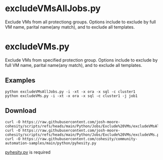 
# **excludeVMsAllJobs.py**

   Exclude VMs from all protectiong groups. Options include to exclude by full VM name, parital name(any match), and to exclude all templates.

# **excludeVMs.py**

   Exclude VMs from specified protection group. Options include to exclude by full VM name, parital name(any match), and to exclude all templates.

## **Examples**

    python excludeVMsAllJobs.py -i -xt -x ora -x sql -c cluster1
    python excludeVMs.py -i -xt -x ora -x sql -c cluster1 -j job1
    
## **Download**

    curl -O https://raw.githubusercontent.com/josh-moore-cohesity/scripts/refs/heads/main/Python/Jobs/Exclude%20VMs/excludeVMsAllJobs.py
    curl -O https://raw.githubusercontent.com/josh-moore-cohesity/scripts/refs/heads/main/Python/Jobs/Exclude%20VMs/excludeVMs.py
    curl -O https://raw.githubusercontent.com/cohesity/community-automation-samples/main/python/pyhesity.py

[pyhesity.py](https://github.com/bseltz-cohesity/scripts/tree/master/python/pyhesity) is required 
    
